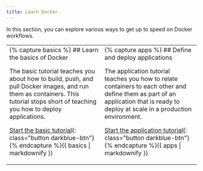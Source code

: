 ```yaml
---
title: Learn Docker
---
```


In this section, you can explore various ways to get up to speed on
Docker workflows.

<table><tr><td width="50%">
{% capture basics %}
## Learn the basics of Docker

The basic tutorial teaches you about how to build, push, and pull Docker images,
and run them as containers. This tutorial stops short of teaching you how to
deploy applications.

[Start the basic tutorial](/engine/getstarted/){: class="button darkblue-btn"}
{% endcapture %}{{ basics | markdownify }}
</td><td width="50%">
{% capture apps %}
## Define and deploy applications

The application tutorial teaches you how to relate containers to each other and
define them as part of an application that is ready to deploy at scale in a
production environment.

[Start the application tutorial](/engine/getstarted-voting-app/){: class="button darkblue-btn"}
{% endcapture %}{{ apps | markdownify }}
</td></tr></table>
